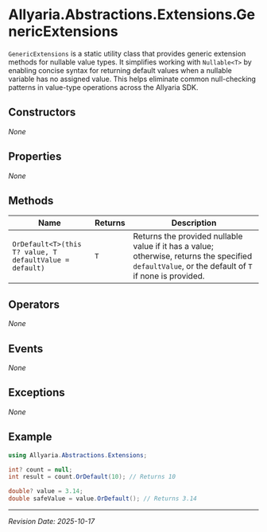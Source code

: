 ﻿# Allyaria.Abstractions.Extensions.GenericExtensions

`GenericExtensions` is a static utility class that provides generic extension methods for nullable value types. It
simplifies working with `Nullable<T>` by enabling concise syntax for returning default values when a nullable variable
has no assigned value. This helps eliminate common null-checking patterns in value-type operations across the Allyaria
SDK.

## Constructors

*None*

## Properties

*None*

## Methods

| Name                                                    | Returns | Description                                                                                                                                        |
|---------------------------------------------------------|---------|----------------------------------------------------------------------------------------------------------------------------------------------------|
| `OrDefault<T>(this T? value, T defaultValue = default)` | `T`     | Returns the provided nullable value if it has a value; otherwise, returns the specified `defaultValue`, or the default of `T` if none is provided. |

## Operators

*None*

## Events

*None*

## Exceptions

*None*

## Example

```csharp
using Allyaria.Abstractions.Extensions;

int? count = null;
int result = count.OrDefault(10); // Returns 10

double? value = 3.14;
double safeValue = value.OrDefault(); // Returns 3.14
```

---

*Revision Date: 2025-10-17*
